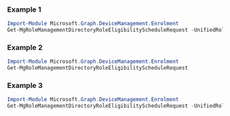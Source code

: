 ### Example 1
``` powershell
Import-Module Microsoft.Graph.DeviceManagement.Enrolment
Get-MgRoleManagementDirectoryRoleEligibilityScheduleRequest -UnifiedRoleEligibilityScheduleRequestId $unifiedRoleEligibilityScheduleRequestId
```
### Example 2
``` powershell
Import-Module Microsoft.Graph.DeviceManagement.Enrolment
Get-MgRoleManagementDirectoryRoleEligibilityScheduleRequest
```
### Example 3
``` powershell
Import-Module Microsoft.Graph.DeviceManagement.Enrolment
Get-MgRoleManagementDirectoryRoleEligibilityScheduleRequest -UnifiedRoleEligibilityScheduleRequestId $unifiedRoleEligibilityScheduleRequestId
```
